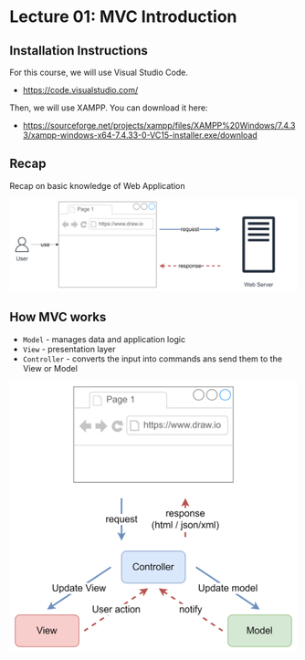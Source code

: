 # Lecture 01: MVC Introduction

## Installation Instructions

For this course, we will use Visual Studio Code.
- https://code.visualstudio.com/

Then, we will use XAMPP. You can download it here:
- https://sourceforge.net/projects/xampp/files/XAMPP%20Windows/7.4.33/xampp-windows-x64-7.4.33-0-VC15-installer.exe/download

## Recap

Recap on basic knowledge of Web Application

![Alt text](image.png)

## How MVC works

- `Model` - manages data and application logic
- `View` - presentation layer
- `Controller` - converts the input into commands ans send them to the View or Model

![Alt text](image-1.png)
